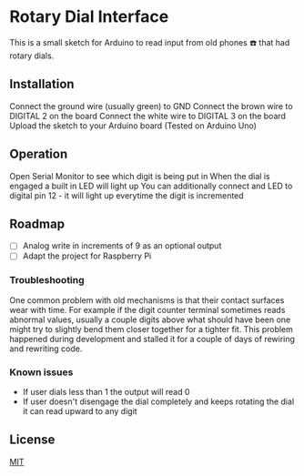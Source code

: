 # Rotary Dial Interface

This is a small sketch for Arduino to read input from old phones ☎️ that had rotary dials.

## Installation

Connect the ground wire (usually green) to GND
Connect the brown wire to DIGITAL 2 on the board
Connect the white wire to DIGITAL 3 on the board
Upload the sketch to your Arduino board (Tested on Arduino Uno)

## Operation

Open Serial Monitor to see which digit is being put in
When the dial is engaged a built in LED will light up
You can additionally connect and LED to digital pin 12 - it will light up everytime the digit is incremented

## Roadmap

- [ ] Analog write in increments of 9 as an optional output
- [ ] Adapt the project for Raspberry Pi

### Troubleshooting

One common problem with old mechanisms is that their contact surfaces wear with time.
For example if the digit counter terminal sometimes reads abnormal values, usually a couple digits above what should have been one might try to slightly bend them closer together for a tighter fit.
This problem happened during development and stalled it for a couple of days of rewiring and rewriting code.

### Known issues

* If user dials less than 1 the output will read 0
* If user doesn't disengage the dial completely and keeps rotating the dial it can read upward to any digit

## License

[MIT](https://choosealicense.com/licenses/mit/)